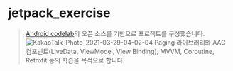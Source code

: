 # jetpack_exercise
> [Android codelab](https://developer.android.com/codelabs/android-paging#0)의 오픈 소스를 기반으로 프로젝트를 구성했습니다.     
![KakaoTalk_Photo_2021-03-29-04-02-04](https://user-images.githubusercontent.com/50983832/112764606-54370580-9044-11eb-97e2-99dfe89b5d62.jpeg)
Paging 라이브러리와 AAC 컴포넌트(LiveData, ViewModel, View Binding), MVVM, Coroutine, Retrofit 등의 학습을 목적으로 합니다.   
